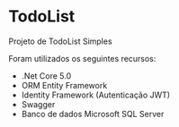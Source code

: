 # TodoList
Projeto de TodoList Simples

Foram utilizados os seguintes recursos:
- .Net Core 5.0
- ORM Entity Framework
- Identity Framework (Autenticação JWT)
- Swagger
- Banco de dados Microsoft SQL Server

